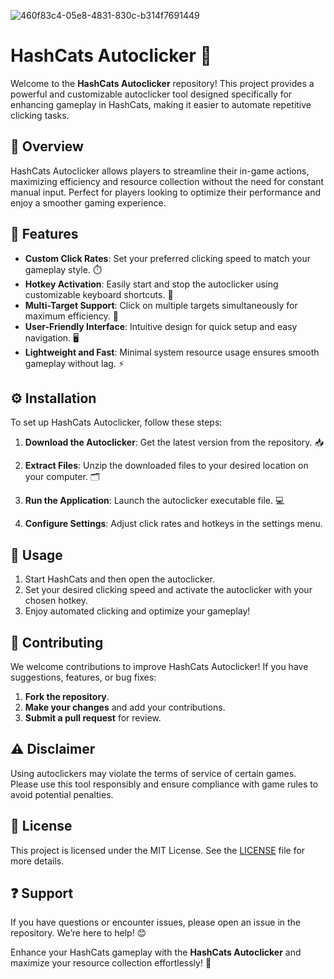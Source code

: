 ![460f83c4-05e8-4831-830c-b314f7691449](https://github.com/user-attachments/assets/63ebb53d-8baf-47ed-805a-708ff283af9c)

# HashCats Autoclicker 🌟

Welcome to the **HashCats Autoclicker** repository! This project provides a powerful and customizable autoclicker tool designed specifically for enhancing gameplay in HashCats, making it easier to automate repetitive clicking tasks.

## 📌 Overview  
HashCats Autoclicker allows players to streamline their in-game actions, maximizing efficiency and resource collection without the need for constant manual input. Perfect for players looking to optimize their performance and enjoy a smoother gaming experience.

## 🌟 Features  
- **Custom Click Rates**: Set your preferred clicking speed to match your gameplay style. ⏱️  
- **Hotkey Activation**: Easily start and stop the autoclicker using customizable keyboard shortcuts. 🔑  
- **Multi-Target Support**: Click on multiple targets simultaneously for maximum efficiency. 🎯  
- **User-Friendly Interface**: Intuitive design for quick setup and easy navigation. 🖥️  
- **Lightweight and Fast**: Minimal system resource usage ensures smooth gameplay without lag. ⚡  

## ⚙️ Installation  
To set up HashCats Autoclicker, follow these steps:

1. **Download the Autoclicker**: Get the latest version from the repository. 📥  

2. **Extract Files**: Unzip the downloaded files to your desired location on your computer. 🗂️

3. **Run the Application**: Launch the autoclicker executable file. 💻

4. **Configure Settings**: Adjust click rates and hotkeys in the settings menu.

## 📖 Usage  
1. Start HashCats and then open the autoclicker.
2. Set your desired clicking speed and activate the autoclicker with your chosen hotkey.
3. Enjoy automated clicking and optimize your gameplay!

## 🤝 Contributing  
We welcome contributions to improve HashCats Autoclicker! If you have suggestions, features, or bug fixes:

1. **Fork the repository**.
2. **Make your changes** and add your contributions.
3. **Submit a pull request** for review.

## ⚠️ Disclaimer  
Using autoclickers may violate the terms of service of certain games. Please use this tool responsibly and ensure compliance with game rules to avoid potential penalties.

## 📜 License  
This project is licensed under the MIT License. See the [LICENSE](LICENSE) file for more details.

## ❓ Support  
If you have questions or encounter issues, please open an issue in the repository. We’re here to help! 😊

Enhance your HashCats gameplay with the **HashCats Autoclicker** and maximize your resource collection effortlessly! 🌟
